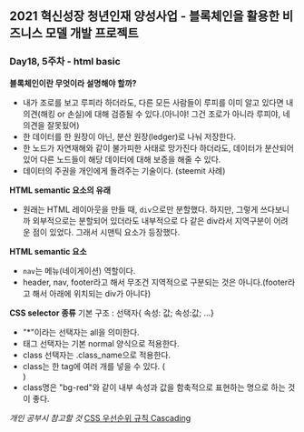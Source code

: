  ## 2021 혁신성장 청년인재 양성사업 - 블록체인을 활용한 비즈니스 모델 개발 프로젝트
 ### Day18, 5주차 - html basic


**블록체인이란 무엇이라 설명해야 할까?**
- 내가 조로를 보고 루피라 하더라도, 다른 모든 사람들이 루피를 이미 알고 있다면 내 의견(해킹 or 손실)에 대해 검증될 수 있다.(아니야! 그건 조로가 아니라 루피야, 네 의견을 잘못됬어)
- 한 데이터를 한 원장이 아닌, 분산 원장(ledger)로 나눠 저장한다.
- 한 노드가 자연재해와 같이 불가피한 사태로 망가진다 하더라도, 데이터가 분산되어있어 다른 노드들이 해당 데이터에 대해 보증을 해줄 수 있다.
- 데이터의 주권을 개인에게 돌려주는 기술이다. (steemit 사례)

**HTML semantic 요소의 유래**
- 원래는 HTML 레이아웃을 만들 때, <code>div</code>으로만 분할했다. 하지만, 그렇게 쓰다보니까 외부적으로는 분할되어 있더라도 내부적으로 다 같은 div라서 지역구분이 어려운 점이 있었다. 그래서 시맨틱 요소가 등장했다.

**HTML semantic 요소**
- <code>nav</code>는 메뉴(네이게이션) 역할이다.
- header, nav, footer라고 해서 무조건 지역적으로 구분되는 것은 아니다.(footer라고 해서 아래에 위치되는 div가 아니다)

**CSS selector 종류**
기본 구조 : 선택자{ 속성: 값; 속성:값; ...}
- "*"이라는 선택자는 all을 의미한다.
- 태그 선택자는 기본 normal 양식으로 적용한다.
- class 선택자는 .class_name으로 적용한다.
- class는 한 tag에 여러 개를 넣을 수 있다. (<div class="bg-red h-100">)
- class명은 "bg-red"와 같이 내부 속성과 값을 함축적으로 표현하는 명으로 하는 것이 좋다.



*개인 공부시 참고할 것*
<a href="https://thrillfighter.tistory.com/487" target="_blank">CSS 우선순위 규칙 Cascading</a>
